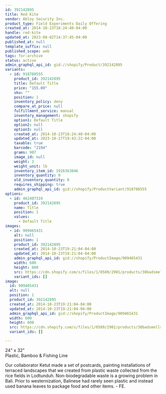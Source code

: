 ```yaml
---
id: 392142895
title: Red Kite
vendor: Abloy Security Inc.
product_type: Field Experiments Daily Offering
created_at: 2014-10-23T18:24:40-04:00
handle: red-kite
updated_at: 2023-08-02T14:37:45-04:00
published_at: null
template_suffix: null
published_scope: web
tags: for:archive
status: active
admin_graphql_api_id: gid://shopify/Product/392142895
variants:
  - id: 918788555
    product_id: 392142895
    title: Default Title
    price: "155.00"
    sku: ""
    position: 1
    inventory_policy: deny
    compare_at_price: null
    fulfillment_service: manual
    inventory_management: shopify
    option1: Default Title
    option2: null
    option3: null
    created_at: 2014-10-23T18:24:40-04:00
    updated_at: 2023-10-27T19:43:22-04:00
    taxable: true
    barcode: "2194"
    grams: 907
    image_id: null
    weight: 2
    weight_unit: lb
    inventory_item_id: 1926363846
    inventory_quantity: 0
    old_inventory_quantity: 0
    requires_shipping: true
    admin_graphql_api_id: gid://shopify/ProductVariant/918788555
options:
  - id: 462407319
    product_id: 392142895
    name: Title
    position: 1
    values:
      - Default Title
images:
  - id: 909465431
    alt: null
    position: 1
    product_id: 392142895
    created_at: 2014-10-23T19:21:04-04:00
    updated_at: 2014-10-23T19:21:04-04:00
    admin_graphql_api_id: gid://shopify/ProductImage/909465431
    width: 600
    height: 600
    src: https://cdn.shopify.com/s/files/1/0589/2901/products/30badsmells_web_39271a66-e99e-4a8d-a350-5ae9659cf70c.jpeg?v=1414106464
    variant_ids: []
image:
  id: 909465431
  alt: null
  position: 1
  product_id: 392142895
  created_at: 2014-10-23T19:21:04-04:00
  updated_at: 2014-10-23T19:21:04-04:00
  admin_graphql_api_id: gid://shopify/ProductImage/909465431
  width: 600
  height: 600
  src: https://cdn.shopify.com/s/files/1/0589/2901/products/30badsmells_web_39271a66-e99e-4a8d-a350-5ae9659cf70c.jpeg?v=1414106464
  variant_ids: []

---
```


24" x 32"  
Plastic, Bamboo & Fishing Line

Our collaborator Ketut made a set of postcards, painting installations of terraced landscapes that we created from plastic waste collected from the rice fields in Lodtunduh. Non-biodegradable waste is a growing problem in Bali. Prior to westernization, Balinese had rarely seen plastic and instead used banana leaves to package food and other items. - FE.